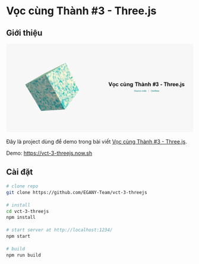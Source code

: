 # Vọc cùng Thành #3 - Three.js

## Giới thiệu

![demo](./vct-threejs.png)

Đây là project dùng để demo trong bài viết [Vọc cùng Thành #3 - Three.js](https://devnow.vn/voc-cung-thanh-3-three-js).

Demo: https://vct-3-threejs.now.sh

## Cài đặt

```bash
# clone repo
git clone https://github.com/EGANY-Team/vct-3-threejs

# install
cd vct-3-threejs
npm install

# start server at http://localhost:1234/
npm start

# build
npm run build
```
